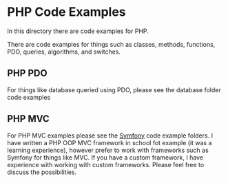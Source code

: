 
# PHP Code Examples

In this directory there are code examples for PHP.

There are code examples for things such as classes, methods, functions, PDO, queries, algorithms, and switches. 

## PHP PDO

For things like database queried using PDO, please see the database folder code examples

## PHP MVC 

For PHP MVC examples please see the [Symfony](https://github.com/CodezPoet/code_examples/tree/main/symfony) code example folders. I have written a PHP OOP MVC framework in school fot example (it was a learning experience), however prefer to work with frameworks such as Symfony for things like MVC. If you have a custom framework, I have experience with working with custom frameworks. Please feel free to discuss the possibilities.


